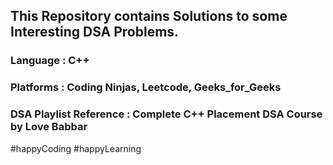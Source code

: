 This Repository contains Solutions to some Interesting DSA Problems.
---------------------------------------------------------------------------------------------
### Language : C++ <br/>
### Platforms : Coding Ninjas, Leetcode, Geeks_for_Geeks <br/>
### DSA Playlist Reference : Complete C++ Placement DSA Course by Love Babbar

#happyCoding #happyLearning
